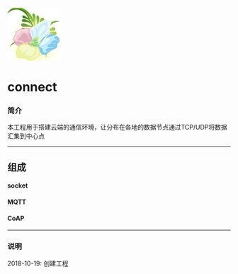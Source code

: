 ﻿[![sites](docs/os-q.png)](http://www.os-q.com)

# connect

### 简介

本工程用于搭建云端的通信环境，让分布在各地的数据节点通过TCP/UDP将数据汇集到中心点

---

## 组成

#### socket

#### MQTT

#### CoAP


---

### 说明

2018-10-19: 创建工程

